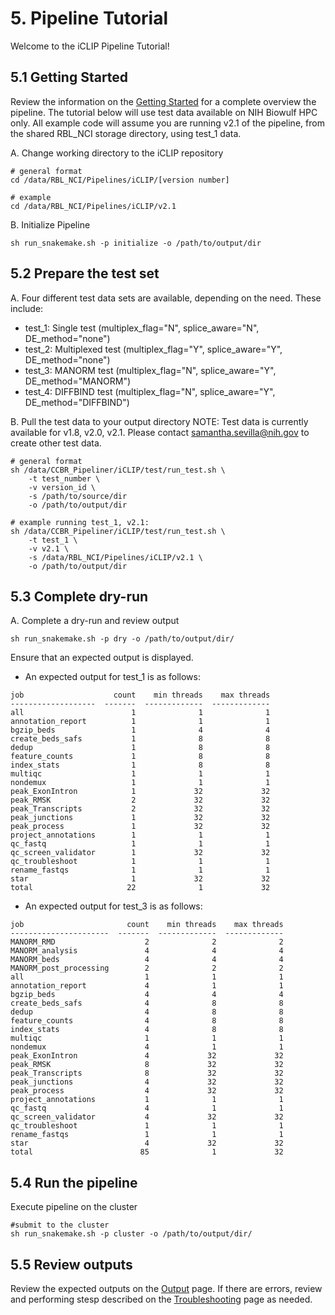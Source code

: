 # 5. Pipeline Tutorial
Welcome to the iCLIP Pipeline Tutorial!

## 5.1 Getting Started
Review the information on the [Getting Started](https://rbl-nci.github.io/iCLIP/iCLIP/getting-started/) for a complete overview the pipeline. The tutorial below will use test data available on NIH Biowulf HPC only. All example code will assume you are running v2.1 of the pipeline, from the shared RBL_NCI storage directory, using test_1 data.

A. Change working directory to the iCLIP repository
```
# general format
cd /data/RBL_NCI/Pipelines/iCLIP/[version number]

# example
cd /data/RBL_NCI/Pipelines/iCLIP/v2.1
```

B. Initialize Pipeline
```
sh run_snakemake.sh -p initialize -o /path/to/output/dir
```

## 5.2 Prepare the test set

A. Four different test data sets are available, depending on the need. These include:

- test_1: Single test (multiplex_flag="N", splice_aware="N", DE_method="none")
- test_2: Multiplexed test (multiplex_flag="Y", splice_aware="Y", DE_method="none")
- test_3: MANORM test (multiplex_flag="N", splice_aware="Y", DE_method="MANORM")
- test_4: DIFFBIND test (multiplex_flag="N", splice_aware="Y", DE_method="DIFFBIND")

B. Pull the test data to your output directory
NOTE: Test data is currently available for v1.8, v2.0, v2.1. Please contact samantha.sevilla@nih.gov to create other test data.

```
# general format
sh /data/CCBR_Pipeliner/iCLIP/test/run_test.sh \
    -t test_number \
    -v version_id \
    -s /path/to/source/dir
    -o /path/to/output/dir

# example running test_1, v2.1:
sh /data/CCBR_Pipeliner/iCLIP/test/run_test.sh \
    -t test_1 \
    -v v2.1 \
    -s /data/RBL_NCI/Pipelines/iCLIP/v2.1 \
    -o /path/to/output/dir 
```

## 5.3 Complete dry-run

A. Complete a dry-run and review output
```
sh run_snakemake.sh -p dry -o /path/to/output/dir/
```

Ensure that an expected output is displayed. 
- An expected output for test_1 is as follows:
```
job                    count    min threads    max threads
-------------------  -------  -------------  -------------
all                        1              1              1
annotation_report          1              1              1
bgzip_beds                 1              4              4
create_beds_safs           1              8              8
dedup                      1              8              8
feature_counts             1              8              8
index_stats                1              8              8
multiqc                    1              1              1
nondemux                   1              1              1
peak_ExonIntron            1             32             32
peak_RMSK                  2             32             32
peak_Transcripts           2             32             32
peak_junctions             1             32             32
peak_process               1             32             32
project_annotations        1              1              1
qc_fastq                   1              1              1
qc_screen_validator        1             32             32
qc_troubleshoot            1              1              1
rename_fastqs              1              1              1
star                       1             32             32
total                     22              1             32
```

- An expected output for test_3 is as follows:
```
job                       count    min threads    max threads
----------------------  -------  -------------  -------------
MANORM_RMD                    2              2              2
MANORM_analysis               4              4              4
MANORM_beds                   4              4              4
MANORM_post_processing        2              2              2
all                           1              1              1
annotation_report             4              1              1
bgzip_beds                    4              4              4
create_beds_safs              4              8              8
dedup                         4              8              8
feature_counts                4              8              8
index_stats                   4              8              8
multiqc                       1              1              1
nondemux                      4              1              1
peak_ExonIntron               4             32             32
peak_RMSK                     8             32             32
peak_Transcripts              8             32             32
peak_junctions                4             32             32
peak_process                  4             32             32
project_annotations           1              1              1
qc_fastq                      4              1              1
qc_screen_validator           4             32             32
qc_troubleshoot               1              1              1
rename_fastqs                 1              1              1
star                          4             32             32
total                        85              1             32
```

## 5.4 Run the pipeline
Execute pipeline on the cluster
```
#submit to the cluster
sh run_snakemake.sh -p cluster -o /path/to/output/dir/
```

## 5.5 Review outputs
Review the expected outputs on the [Output](https://rbl-nci.github.io/iCLIP/iCLIP/output/) page. If there are errors, review and performing stesp described on the [Troubleshooting](https://rbl-nci.github.io/iCLIP/iCLIP/troubleshooting/) page as needed.